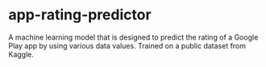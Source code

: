 # app-rating-predictor
 A machine learning model that is designed to predict the rating of a Google Play app by using various data values. Trained on a public dataset from Kaggle. 
